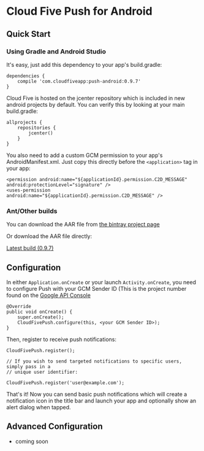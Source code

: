 # Cloud Five Push for Android

## Quick Start

### Using Gradle and Android Studio


It's easy, just add this dependency to your app's build.gradle:

    dependencies {
        compile 'com.cloudfiveapp:push-android:0.9.7'
    }

Cloud Five is hosted on the jcenter repository which is included in new android projects by default. You can verify this by looking at your main build.gradle:

    allprojects {
        repositories {
            jcenter()
        }
    }

You also need to add a custom GCM permission to your app's AndroidManifest.xml.  Just copy this directly before the `<application>` tag in your app:

    <permission android:name="${applicationId}.permission.C2D_MESSAGE" android:protectionLevel="signature" />
    <uses-permission android:name="${applicationId}.permission.C2D_MESSAGE" />

### Ant/Other builds

You can download the AAR file from [the bintray project page](https://bintray.com/cloudfive/maven/push-android/)

Or download the AAR file directly:

[Latest build (0.9.7)](https://bintray.com/artifact/download/cloudfive/maven/com/cloudfiveapp/push-android/0.9.7/push-android-0.9.7.aar)

## Configuration

In either `Application.onCreate` or your launch `Activity.onCreate`, you need to configure Push with your GCM Sender ID (This is the project number found on the [Google API Console](https://console.developers.google.com)

    @Override
    public void onCreate() {
        super.onCreate();
        CloudFivePush.configure(this, <your GCM Sender ID>);
    }

Then, register to receive push notifications:

    CloudFivePush.register();

    // If you wish to send targeted notifications to specific users, simply pass in a
    // unique user identifier:

    CloudFivePush.register('user@example.com');


That's it!  Now you can send basic push notifications which will create a notification icon in the title bar and launch your app and optionally show an alert dialog when tapped.

## Advanced Configuration

* coming soon
